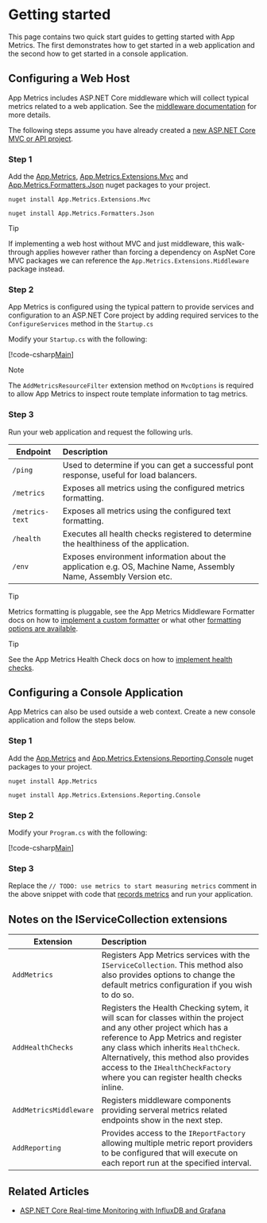 # Getting started

This page contains two quick start guides to getting started with App Metrics. The first demonstrates how to get started in a web application and the second how to get started in a console application.

## Configuring a Web Host

App Metrics includes ASP.NET Core middleware which will collect typical metrics related to a web application. See the [middleware documentation](../web-application-monitoring/middleware.md) for more details.

The following steps assume you have already created a [new ASP.NET Core MVC or API project](https://docs.microsoft.com/en-us/aspnet/core/tutorials/first-mvc-app/start-mvc).

### Step 1

Add the [App.Metrics](https://www.nuget.org/packages/App.Metrics/), [App.Metrics.Extensions.Mvc](https://www.nuget.org/packages/App.Metrics.Extensions.Mvc/) and [App.Metrics.Formatters.Json](https://www.nuget.org/packages/App.Metrics.Formatters.Json/) nuget packages to your project.

```console
nuget install App.Metrics.Extensions.Mvc

nuget install App.Metrics.Formatters.Json
```

> [!TIP]
> If implementing a web host without MVC and just middleware, this walk-through applies however rather than forcing a dependency on AspNet Core MVC packages we can reference the `App.Metrics.Extensions.Middleware` package instead.

### Step 2

App Metrics is configured using the typical pattern to provide services and configuration to an ASP.NET Core project by adding required services to the `ConfigureServices` method in the `Startup.cs`

Modify your `Startup.cs` with the following:

[!code-csharp[Main](../src/samples/AppMetrics.Startup.CodeSnippets/Startup.cs)]

> [!NOTE]
> The `AddMetricsResourceFilter` extension method on `MvcOptions` is required to allow App Metrics to inspect route template information to tag metrics.

### Step 3

Run your web application and request the following urls.

|Endpoint|Description|
|---------|:--------|
|`/ping`|Used to determine if you can get a successful pont response, useful for load balancers.
|`/metrics`|Exposes all metrics using the configured metrics formatting.
|`/metrics-text`|Exposes all metrics using the configured text formatting.
|`/health`|Executes all health checks registered to determine the healthiness of the application.
|`/env`|Exposes environment information about the application e.g. OS, Machine Name, Assembly Name, Assembly Version etc.

> [!TIP]
> Metrics formatting is pluggable, see the App Metrics Middleware Formatter docs on how to [implement a custom formatter](../web-application-monitoring/formatters/overview.md#implementing-a-custom-formatter) or what other [formatting options are available](../web-application-monitoring/formatters/overview.md#available-formatters).

> [!TIP]
> See the App Metrics Health Check docs on how to [implement health checks](health-checks/index.md#implementing-a-health-check).

## Configuring a Console Application

App Metrics can also be used outside a web context. Create a new console application and follow the steps below.

### Step 1

Add the [App.Metrics](https://www.nuget.org/packages/App.Metrics/) and [App.Metrics.Extensions.Reporting.Console](https://www.nuget.org/packages/App.Metrics.Extensions.Reporting.Console/) nuget packages to your project.

```console
nuget install App.Metrics

nuget install App.Metrics.Extensions.Reporting.Console
```

### Step 2

Modify your `Program.cs` with the following:

[!code-csharp[Main](../src/samples/AppMetrics.Startup.CodeSnippets/MetricsProgram.cs)]

### Step 3

Replace the `// TODO: use metrics to start measuring metrics` comment in the above snippet with code that [records metrics](./fundamentals/recording-metrics.md#recording-metrics-using-an-imetrics-instance) and run your application.

## Notes on the IServiceCollection extensions

|Extension|Description|
|------|:--------|
|`AddMetrics`|Registers App Metrics services with the `IServiceCollection`. This method also also provides options to change the default metrics configuration if you wish to do so.
|`AddHealthChecks`|Registers the Health Checking sytem, it will scan for classes within the project and any other project which has a reference to App Metrics and register any class which inherits `HealthCheck`. Alternatively, this method also provides access to the `IHealthCheckFactory` where you can register health checks inline.
|`AddMetricsMiddleware`|Registers middleware components providing serveral metrics related endpoints show in the next step.
|`AddReporting`|Provides access to the `IReportFactory` allowing multiple metric report providers to be configured that will execute on each report run at the specified interval.

## Related Articles

- [ASP.NET Core Real-time Monitoring with InfluxDB and Grafana](https://al-hardy.blog/2017/04/28/asp-net-core-monitoring-with-influxdb-grafana/)
